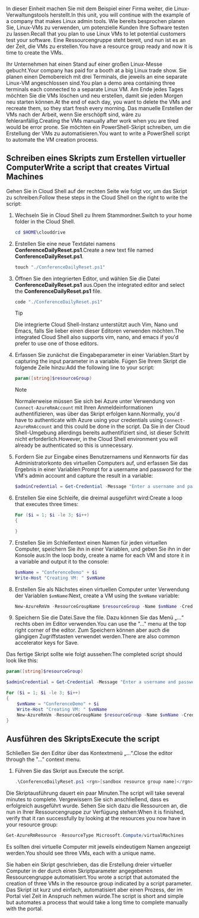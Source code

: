 <span data-ttu-id="ce155-101">In dieser Einheit machen Sie mit dem Beispiel einer Firma weiter, die Linux-Verwaltungstools herstellt.</span><span class="sxs-lookup"><span data-stu-id="ce155-101">In this unit, you will continue with the example of a company that makes Linux admin tools.</span></span> <span data-ttu-id="ce155-102">Wie bereits besprochen planen Sie, Linux-VMs zu verwenden, um potenzielle Kunden Ihre Software testen zu lassen.</span><span class="sxs-lookup"><span data-stu-id="ce155-102">Recall that you plan to use Linux VMs to let potential customers test your software.</span></span> <span data-ttu-id="ce155-103">Eine Ressourcengruppe steht bereit, und nun ist es an der Zeit, die VMs zu erstellen.</span><span class="sxs-lookup"><span data-stu-id="ce155-103">You have a resource group ready and now it is time to create the VMs.</span></span>

<span data-ttu-id="ce155-104">Ihr Unternehmen hat einen Stand auf einer großen Linux-Messe gebucht.</span><span class="sxs-lookup"><span data-stu-id="ce155-104">Your company has paid for a booth at a big Linux trade show.</span></span> <span data-ttu-id="ce155-105">Sie planen einen Demobereich mit drei Terminals, die jeweils an eine separate Linux-VM angeschlossen sind.</span><span class="sxs-lookup"><span data-stu-id="ce155-105">You plan a demo area containing three terminals each connected to a separate Linux VM.</span></span> <span data-ttu-id="ce155-106">Am Ende jedes Tages möchten Sie die VMs löschen und neu erstellen, damit sie jeden Morgen neu starten können.</span><span class="sxs-lookup"><span data-stu-id="ce155-106">At the end of each day, you want to delete the VMs and recreate them, so they start fresh every morning.</span></span> <span data-ttu-id="ce155-107">Das manuelle Erstellen der VMs nach der Arbeit, wenn Sie erschöpft sind, wäre zu fehleranfällig.</span><span class="sxs-lookup"><span data-stu-id="ce155-107">Creating the VMs manually after work when you are tired would be error prone.</span></span> <span data-ttu-id="ce155-108">Sie möchten ein PowerShell-Skript schreiben, um die Erstellung der VMs zu automatisieren.</span><span class="sxs-lookup"><span data-stu-id="ce155-108">You want to write a PowerShell script to automate the VM creation process.</span></span>

## <a name="write-a-script-that-creates-virtual-machines"></a><span data-ttu-id="ce155-109">Schreiben eines Skripts zum Erstellen virtueller Computer</span><span class="sxs-lookup"><span data-stu-id="ce155-109">Write a script that creates Virtual Machines</span></span>

<span data-ttu-id="ce155-110">Gehen Sie in Cloud Shell auf der rechten Seite wie folgt vor, um das Skript zu schreiben:</span><span class="sxs-lookup"><span data-stu-id="ce155-110">Follow these steps in the Cloud Shell on the right to write the script:</span></span>

1. <span data-ttu-id="ce155-111">Wechseln Sie in Cloud Shell zu Ihrem Stammordner.</span><span class="sxs-lookup"><span data-stu-id="ce155-111">Switch to your home folder in the Cloud Shell.</span></span>

    ```powershell
    cd $HOME\clouddrive
    ```

1. <span data-ttu-id="ce155-112">Erstellen Sie eine neue Textdatei namens **ConferenceDailyReset.ps1**.</span><span class="sxs-lookup"><span data-stu-id="ce155-112">Create a new text file named **ConferenceDailyReset.ps1**.</span></span>

    ```powershell
    touch "./ConferenceDailyReset.ps1"
    ```

1. <span data-ttu-id="ce155-113">Öffnen Sie den integrierten Editor, und wählen Sie die Datei **ConferenceDailyReset.ps1** aus.</span><span class="sxs-lookup"><span data-stu-id="ce155-113">Open the integrated editor and select the **ConferenceDailyReset.ps1** file.</span></span>

    ```powershell
    code "./ConferenceDailyReset.ps1"
    ```
    > [!TIP]
    > <span data-ttu-id="ce155-114">Die integrierte Cloud Shell-Instanz unterstützt auch Vim, Nano und Emacs, falls Sie lieber einen dieser Editoren verwenden möchten.</span><span class="sxs-lookup"><span data-stu-id="ce155-114">The integrated Cloud Shell also supports vim, nano, and emacs if you'd prefer to use one of those editors.</span></span>

1. <span data-ttu-id="ce155-115">Erfassen Sie zunächst die Eingabeparameter in einer Variablen.</span><span class="sxs-lookup"><span data-stu-id="ce155-115">Start by capturing the input parameter in a variable.</span></span> <span data-ttu-id="ce155-116">Fügen Sie Ihrem Skript die folgende Zeile hinzu:</span><span class="sxs-lookup"><span data-stu-id="ce155-116">Add the following line to your script:</span></span>

    ```powershell
    param([string]$resourceGroup)
    ```

    > [!NOTE]
    > <span data-ttu-id="ce155-117">Normalerweise müssen Sie sich bei Azure unter Verwendung von `Connect-AzureRmAccount` mit Ihren Anmeldeinformationen authentifizieren, was über das Skript erfolgen kann.</span><span class="sxs-lookup"><span data-stu-id="ce155-117">Normally, you'd have to authenticate with Azure using your credentials using `Connect-AzureRmAccount` and this could be done in the script.</span></span> <span data-ttu-id="ce155-118">Da Sie in der Cloud Shell-Umgebung allerdings bereits authentifiziert sind, ist dieser Schritt nicht erforderlich.</span><span class="sxs-lookup"><span data-stu-id="ce155-118">However, in the Cloud Shell environment you will already be authenticated so this is unnecessary.</span></span>

1. <span data-ttu-id="ce155-119">Fordern Sie zur Eingabe eines Benutzernamens und Kennworts für das Administratorkonto des virtuellen Computers auf, und erfassen Sie das Ergebnis in einer Variablen:</span><span class="sxs-lookup"><span data-stu-id="ce155-119">Prompt for a username and password for the VM's admin account and capture the result in a variable:</span></span>

    ```powershell
    $adminCredential = Get-Credential -Message "Enter a username and password for the VM administrator."
    ```

1. <span data-ttu-id="ce155-120">Erstellen Sie eine Schleife, die dreimal ausgeführt wird:</span><span class="sxs-lookup"><span data-stu-id="ce155-120">Create a loop that executes three times:</span></span>

    ```powershell
    For ($i = 1; $i -le 3; $i++) 
    {

    }
    ```

1. <span data-ttu-id="ce155-121">Erstellen Sie im Schleifentext einen Namen für jeden virtuellen Computer, speichern Sie ihn in einer Variablen, und geben Sie ihn in der Konsole aus:</span><span class="sxs-lookup"><span data-stu-id="ce155-121">In the loop body, create a name for each VM and store it in a variable and output it to the console:</span></span>

    ```powershell
    $vmName = "ConferenceDemo" + $i
    Write-Host "Creating VM: " $vmName
    ```

1. <span data-ttu-id="ce155-122">Erstellen Sie als Nächstes einen virtuellen Computer unter Verwendung der Variablen `$vmName`:</span><span class="sxs-lookup"><span data-stu-id="ce155-122">Next, create a VM using the `$vmName` variable:</span></span>

   ```powershell
   New-AzureRmVm -ResourceGroupName $resourceGroup -Name $vmName -Credential $adminCredential -Image UbuntuLTS
   ```

1. <span data-ttu-id="ce155-123">Speichern Sie die Datei.</span><span class="sxs-lookup"><span data-stu-id="ce155-123">Save the file.</span></span> <span data-ttu-id="ce155-124">Dazu können Sie das Menü „...“ rechts oben im Editor verwenden.</span><span class="sxs-lookup"><span data-stu-id="ce155-124">You can use the "..." menu at the top right corner of the editor.</span></span> <span data-ttu-id="ce155-125">Zum Speichern können aber auch die gängigen Zugriffstasten verwendet werden.</span><span class="sxs-lookup"><span data-stu-id="ce155-125">There are also common accelerator keys for Save.</span></span>

<span data-ttu-id="ce155-126">Das fertige Skript sollte wie folgt aussehen:</span><span class="sxs-lookup"><span data-stu-id="ce155-126">The completed script should look like this:</span></span>

```powershell
param([string]$resourceGroup)

$adminCredential = Get-Credential -Message "Enter a username and password for the VM administrator."

For ($i = 1; $i -le 3; $i++)
{
    $vmName = "ConferenceDemo" + $i
    Write-Host "Creating VM: " $vmName
    New-AzureRmVm -ResourceGroupName $resourceGroup -Name $vmName -Credential $adminCredential -Image UbuntuLTS
}
```

## <a name="execute-the-script"></a><span data-ttu-id="ce155-127">Ausführen des Skripts</span><span class="sxs-lookup"><span data-stu-id="ce155-127">Execute the script</span></span>

<span data-ttu-id="ce155-128">Schließen Sie den Editor über das Kontextmenü „...“.</span><span class="sxs-lookup"><span data-stu-id="ce155-128">Close the editor through the "..." context menu.</span></span>

1. <span data-ttu-id="ce155-129">Führen Sie das Skript aus.</span><span class="sxs-lookup"><span data-stu-id="ce155-129">Execute the script.</span></span>

    ```powershell
    .\ConferenceDailyReset.ps1 <rgn>[sandbox resource group name]</rgn>
    ```
    
<span data-ttu-id="ce155-130">Die Skriptausführung dauert ein paar Minuten.</span><span class="sxs-lookup"><span data-stu-id="ce155-130">The script will take several minutes to complete.</span></span> <span data-ttu-id="ce155-131">Vergewissern Sie sich anschließend, dass es erfolgreich ausgeführt wurde. Sehen Sie sich dazu die Ressourcen an, die nun in Ihrer Ressourcengruppe zur Verfügung stehen:</span><span class="sxs-lookup"><span data-stu-id="ce155-131">When it is finished, verify that it ran successfully by looking at the resources you now have in your resource group:</span></span>

```powershell
Get-AzureRmResource -ResourceType Microsoft.Compute/virtualMachines
```

<span data-ttu-id="ce155-132">Es sollten drei virtuelle Computer mit jeweils eindeutigem Namen angezeigt werden.</span><span class="sxs-lookup"><span data-stu-id="ce155-132">You should see three VMs, each with a unique name.</span></span>

<span data-ttu-id="ce155-133">Sie haben ein Skript geschrieben, das die Erstellung dreier virtueller Computer in der durch einen Skriptparameter angegebenen Ressourcengruppe automatisiert.</span><span class="sxs-lookup"><span data-stu-id="ce155-133">You wrote a script that automated the creation of three VMs in the resource group indicated by a script parameter.</span></span> <span data-ttu-id="ce155-134">Das Skript ist kurz und einfach, automatisiert aber einen Prozess, der im Portal viel Zeit in Anspruch nehmen würde.</span><span class="sxs-lookup"><span data-stu-id="ce155-134">The script is short and simple but automates a process that would take a long time to complete manually with the portal.</span></span>
